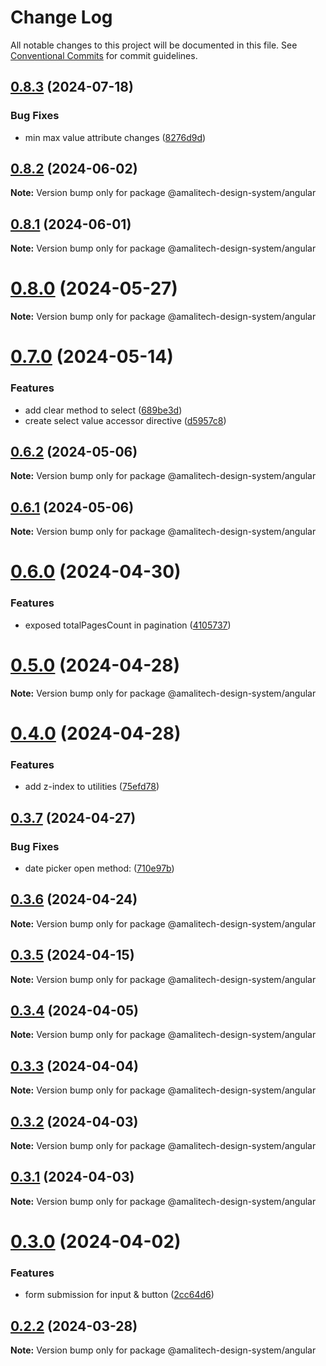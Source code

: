 # Change Log

All notable changes to this project will be documented in this file.
See [Conventional Commits](https://conventionalcommits.org) for commit guidelines.

## [0.8.3](https://github.com/Amali-Tech/Amalitech-Design-System/compare/v0.8.2...v0.8.3) (2024-07-18)


### Bug Fixes

* min max value attribute changes ([8276d9d](https://github.com/Amali-Tech/Amalitech-Design-System/commit/8276d9dd0d176071116497f01c12c92caecd5706))





## [0.8.2](https://github.com/Amali-Tech/Amalitech-Design-System/compare/v0.8.1...v0.8.2) (2024-06-02)

**Note:** Version bump only for package @amalitech-design-system/angular





## [0.8.1](https://github.com/Amali-Tech/Amalitech-Design-System/compare/v0.8.0...v0.8.1) (2024-06-01)

**Note:** Version bump only for package @amalitech-design-system/angular





# [0.8.0](https://github.com/Amali-Tech/Amalitech-Design-System/compare/v0.7.0...v0.8.0) (2024-05-27)

**Note:** Version bump only for package @amalitech-design-system/angular





# [0.7.0](https://github.com/Amali-Tech/Amalitech-Design-System/compare/v0.6.2...v0.7.0) (2024-05-14)


### Features

* add clear method to select ([689be3d](https://github.com/Amali-Tech/Amalitech-Design-System/commit/689be3df7d4c3f895ef8b2f11fc8bc24a2f78ab3))
* create select value accessor directive ([d5957c8](https://github.com/Amali-Tech/Amalitech-Design-System/commit/d5957c85d858f02ec8506671ae7ac142421a34c5))





## [0.6.2](https://github.com/Amali-Tech/Amalitech-Design-System/compare/v0.6.1...v0.6.2) (2024-05-06)

**Note:** Version bump only for package @amalitech-design-system/angular





## [0.6.1](https://github.com/Amali-Tech/Amalitech-Design-System/compare/v0.6.0...v0.6.1) (2024-05-06)

**Note:** Version bump only for package @amalitech-design-system/angular





# [0.6.0](https://github.com/Amali-Tech/Amalitech-Design-System/compare/v0.5.0...v0.6.0) (2024-04-30)


### Features

* exposed totalPagesCount in pagination ([4105737](https://github.com/Amali-Tech/Amalitech-Design-System/commit/4105737d72ba70a4bc0b9a7fa67dca5e73c2bc5b))





# [0.5.0](https://github.com/Amali-Tech/Amalitech-Design-System/compare/v0.4.0...v0.5.0) (2024-04-28)

**Note:** Version bump only for package @amalitech-design-system/angular





# [0.4.0](https://github.com/Amali-Tech/Amalitech-Design-System/compare/v0.3.7...v0.4.0) (2024-04-28)


### Features

* add z-index to utilities ([75efd78](https://github.com/Amali-Tech/Amalitech-Design-System/commit/75efd78fbf0a22ce34139c7569a5ee894faaa088))





## [0.3.7](https://github.com/Amali-Tech/Amalitech-Design-System/compare/v0.3.6...v0.3.7) (2024-04-27)


### Bug Fixes

* date picker open method: ([710e97b](https://github.com/Amali-Tech/Amalitech-Design-System/commit/710e97b29a3538231ada47ffddd7314be1766559))





## [0.3.6](https://github.com/Amali-Tech/Amalitech-Design-System/compare/v0.3.5...v0.3.6) (2024-04-24)

**Note:** Version bump only for package @amalitech-design-system/angular






## [0.3.5](https://github.com/Amali-Tech/Amalitech-Design-System/compare/v0.3.4...v0.3.5) (2024-04-15)

**Note:** Version bump only for package @amalitech-design-system/angular






## [0.3.4](https://github.com/Amali-Tech/Amalitech-Design-System/compare/v0.3.3...v0.3.4) (2024-04-05)

**Note:** Version bump only for package @amalitech-design-system/angular






## [0.3.3](https://github.com/Amali-Tech/Amalitech-Design-System/compare/v0.3.2...v0.3.3) (2024-04-04)

**Note:** Version bump only for package @amalitech-design-system/angular






## [0.3.2](https://github.com/Amali-Tech/Amalitech-Design-System/compare/v0.3.1...v0.3.2) (2024-04-03)

**Note:** Version bump only for package @amalitech-design-system/angular





## [0.3.1](https://github.com/Amali-Tech/Amalitech-Design-System/compare/v0.3.0...v0.3.1) (2024-04-03)

**Note:** Version bump only for package @amalitech-design-system/angular






# [0.3.0](https://github.com/Amali-Tech/Amalitech-Design-System/compare/v0.2.2...v0.3.0) (2024-04-02)


### Features

* form submission for input & button ([2cc64d6](https://github.com/Amali-Tech/Amalitech-Design-System/commit/2cc64d69378de5a3ec3e7c9da20f53e36e3a5dcc))






## [0.2.2](https://github.com/Amali-Tech/Amalitech-Design-System/compare/v0.2.1...v0.2.2) (2024-03-28)

**Note:** Version bump only for package @amalitech-design-system/angular
